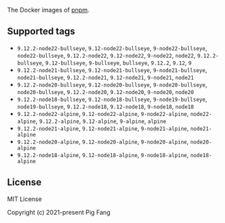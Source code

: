 The Docker images of [pnpm](https://pnpm.io).

## Supported tags

- `9.12.2-node22-bullseye`, `9.12-node22-bullseye`, `9-node22-bullseye`, `node22-bullseye`, `9.12.2-node22`, `9.12-node22`, `9-node22`, `node22`, `9.12.2-bullseye`, `9.12-bullseye`, `9-bullseye`, `bullseye`, `9.12.2`, `9.12`, `9`
- `9.12.2-node21-bullseye`, `9.12-node21-bullseye`, `9-node21-bullseye`, `node21-bullseye`, `9.12.2-node21`, `9.12-node21`, `9-node21`, `node21`
- `9.12.2-node20-bullseye`, `9.12-node20-bullseye`, `9-node20-bullseye`, `node20-bullseye`, `9.12.2-node20`, `9.12-node20`, `9-node20`, `node20`
- `9.12.2-node18-bullseye`, `9.12-node18-bullseye`, `9-node19-bullseye`, `node19-bullseye`, `9.12.2-node18`, `9.12-node18`, `9-node18`, `node18`
- `9.12.2-node22-alpine`, `9.12-node22-alpine`, `9-node22-alpine`, `node22-alpine`, `9.12.2-alpine`, `9.12-alpine`, `9-alpine`, `alpine`
- `9.12.2-node21-alpine`, `9.12-node21-alpine`, `9-node21-alpine`, `node21-alpine`
- `9.12.2-node20-alpine`, `9.12-node20-alpine`, `9-node20-alpine`, `node20-alpine`
- `9.12.2-node18-alpine`, `9.12-node18-alpine`, `9-node18-alpine`, `node18-alpine`

## License

MIT License

Copyright (c) 2021-present Pig Fang
